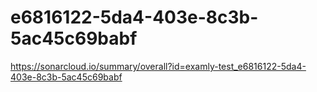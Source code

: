 # e6816122-5da4-403e-8c3b-5ac45c69babf
https://sonarcloud.io/summary/overall?id=examly-test_e6816122-5da4-403e-8c3b-5ac45c69babf
